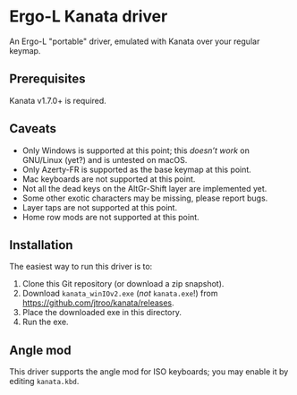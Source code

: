 # Ergo-L Kanata driver

An Ergo-L "portable" driver, emulated with Kanata over your regular keymap.

## Prerequisites

Kanata v1.7.0+ is required.

## Caveats

- Only Windows is supported at this point; this *doesn’t work* on GNU/Linux
  (yet?) and is untested on macOS.
- Only Azerty-FR is supported as the base keymap at this point.
- Mac keyboards are not supported at this point.
- Not all the dead keys on the AltGr-Shift layer are implemented yet.
- Some other exotic characters may be missing, please report bugs.
- Layer taps are not supported at this point.
- Home row mods are not supported at this point.

## Installation

The easiest way to run this driver is to:

1.  Clone this Git repository (or download a zip snapshot).
1.  Download `kanata_winIOv2.exe` (*not* `kanata.exe`!) from
    <https://github.com/jtroo/kanata/releases>.
1.  Place the downloaded exe in this directory.
1.  Run the exe.

## Angle mod

This driver supports the angle mod for ISO keyboards; you may enable it by
editing `kanata.kbd`.

